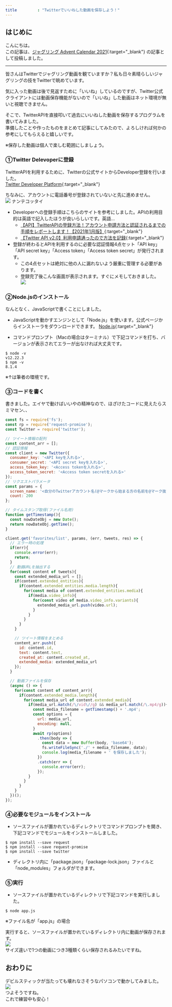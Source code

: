 ```yaml
---
title         : "Twitterでいいねした動画を保存しよう！"
---
```


## はじめに

こんにちは。  
この記事は、[ジャグリング Advent Calendar 2021](https://adventar.org/calendars/6305){:target="_blank"} の記事として投稿しました。  

---

皆さんはTwitterでジャグリング動画を観ていますか？私も日々素晴らしいジャグリングの技をTwitterで眺めています。  

気に入った動画は後で見返すために「いいね」しているのですが、Twitter公式クライアントには動画保存機能がないので「いいね」した動画はネット環境が無いと視聴できません。  

そこで、TwitterAPIを直接叩いて過去にいいねした動画を保存するプログラムを書いてみました。   
準備したことや作ったものをまとめて記事にしてみたので、よろしければ何かの参考にしてもらえると嬉しいです。  

※保存した動画は個人で楽しむ範囲にしましょう。  

### ①Twitter Delevoperに登録
TwitterAPIを利用するために、Twitterの公式サイトからDeveloper登録を行いました。  
[Twitter Developer Platform](https://developer.twitter.com/){:target="_blank"}

ちなみに、アカウントに電話番号が登録されていないと先に進めません。  
![]({{site.baseurl}}/assets/img/posts_image/2021-12-10-001/2021-12-10-001.png)
ナンテコッタイ  

* Developerへの登録手順はこちらのサイトを参考にしました。APIの利用目的は英語で記入したほうが良いらしいです。英語…
  * [【API】TwitterAPIの登録方法！アカウント申請方法と認証されるまでの手順をレポートします！【2021年1月版】](https://correct-log.com/how_to_get_twitter_api/){:target="_blank"}
  * [【Twitter API v2.0】利用申請通ったので方法を記録](https://qiita.com/ume-san/items/c32e5378e66cd888758c){:target="_blank"}
* 登録が終わるとAPIを利用するのに必要な認証情報4点セット「API key」「API secret key」「Access token」「Access token secret」が発行されます。
  * この4点セットは絶対に他の人に漏れないよう厳重に管理する必要があります。
  * 登録完了後こんな画面が表示されます。すぐにメモしておきました。  
![]({{site.baseurl}}/assets/img/posts_image/2021-12-10-001/2021-12-10-002.png)

### ②Node.jsのインストール
なんとなく、JavaScriptで書くことにしました。 

* JavaScriptを動かすエンジンとして「Node.js」を使います。公式ページからインストーラをダウンロードできます。
[Node.js](https://nodejs.org/ja/){:target="_blank"}


* コマンドプロンプト（Macの場合はターミナル）で下記コマンドを打ち、バージョンが表示されてエラーが出なければ大丈夫です。
```
$ node -v
v12.22.3
$ npm -v
8.1.4
```
※↑は筆者の環境です。

### ③コードを書く
書きました。エイヤで動けばいいやの精神なので、ほざけたコードに見えたらスミマセン、、
```javascript
const fs = require('fs');
const rp = require('request-promise');
const Twitter = require('twitter');

// ツイート情報の配列
const content_arr = [];
// 認証情報
const client = new Twitter({
  consumer_key: '<API keyを入れる>',
  consumer_secret: '<API secret keyを入れる>',
  access_token_key: '<Access tokenを入れる>',
  access_token_secret: '<Access token secretを入れる>'
});
// リクエストパラメータ
const params = {
  screen_name: '<自分のTwitterアカウント名(@マークから始まる方の名前を@マーク抜きで入れる)>',
  count: 200
};

// タイムスタンプ取得(ファイル名用)
function getTimestamp(){
  const nowDateObj = new Date();
  return nowDateObj.getTime();
}

client.get('favorites/list', params, (err, tweets, res) => {
  // エラー時の処理
  if(err){
    console.error(err);
    return;
  }
  // 動画URLを抽出する
  for(const content of tweets){
    const extended_media_url = [];
    if(content.extended_entities){
      if(content.extended_entities.media.length){
        for(const media of content.extended_entities.media){
          if(media.video_info){
            for(const video of media.video_info.variants){
              extended_media_url.push(video.url);
            }
          }
        }
      }
    }

    // ツイート情報をまとめる
    content_arr.push({
      id: content.id,
      text: content.text,
      created_at: content.created_at,
      extended_media: extended_media_url
    });
  }

  // 動画ファイルを保存
  (async () => {
    for(const content of content_arr){
      if(content.extended_media.length){
        for(const media_url of content.extended_media){
          if(media_url.match(/\/vid\//g) && media_url.match(/\.mp4/g)){
            const media_filename = getTimestamp() + '.mp4';
            const options = {
              url: media_url,
              encoding: null,
            }
            await rp(options)
              .then(body => {
                const data = new Buffer(body, 'base64');
                fs.writeFileSync('./' + media_filename, data);
                console.log(media_filename + ' を保存しました');
              })
              .catch(err => {
                console.error(err);
              });
          }
        }
      }
    }
  })();
});
```

### ④必要なモジュールをインストール

* ソースファイルが置かれているディレクトリでコマンドプロンプトを開き、下記コマンドでモジュールをインストールしました。
```
$ npm install --save request
$ npm install --save request-promise
$ npm install --save twitter
```
* ディレクトリ内に「package.json」「package-lock.json」ファイルと「node_modules」フォルダができます。

### ⑤実行
* ソースファイルが置かれているディレクトリで下記コマンドを実行しました。
```
$ node app.js
```
※ファイル名が「app.js」の場合  

実行すると、ソースファイルが置かれているディレクトリ内に動画が保存されます。  
![]({{site.baseurl}}/assets/img/posts_image/2021-12-10-001/2021-12-10-003.jpg)  
サイズ違いで1つの動画につき3種類くらい保存されるみたいですね。  

## おわりに
デビルスティックが当たっても壊れなさそうなパソコンで動かしてみました。   
![]({{site.baseurl}}/assets/img/posts_image/2021-12-10-001/2021-12-10-004.jpg)  
つよそうですね。  
これで練習中も安心！  
